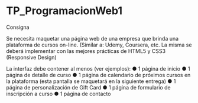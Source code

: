 # TP_ProgramacionWeb1

Consigna

Se necesita maquetar una página web de una empresa que brinda una plataforma de cursos
on-line. (Similar a: Udemy, Coursera, etc.
La misma se deberá implementar con las mejores prácticas de HTML5 y CSS3 (Responsive Design)

La interfaz debe contener al menos (ver ejemplos):
● 1 página de inicio
● 1 página de detalle de curso
● 1 página de calendario de próximos cursos en la plataforma (esta pantalla se maquetará en la siguiente entrega)
● 1 página de personalización de Gift Card
● 1 página de formulario de inscripción a curso
● 1 página de contacto
